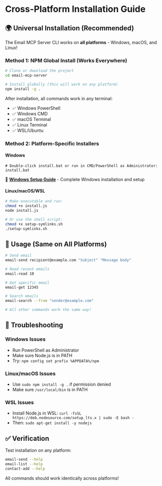 # Cross-Platform Installation Guide

## 🌍 Universal Installation (Recommended)

The Email MCP Server CLI works on **all platforms** - Windows, macOS, and Linux!

### Method 1: NPM Global Install (Works Everywhere)

```bash
# Clone or download the project
cd email-mcp-server

# Install globally (this will work on any platform)
npm install -g .
```

After installation, all commands work in any terminal:
- ✅ Windows PowerShell
- ✅ Windows CMD
- ✅ macOS Terminal
- ✅ Linux Terminal
- ✅ WSL/Ubuntu

### Method 2: Platform-Specific Installers

#### Windows
```batch
# Double-click install.bat or run in CMD/PowerShell as Administrator:
install.bat
```

📖 **[Windows Setup Guide](WINDOWS.md)** - Complete Windows installation and setup

#### Linux/macOS/WSL
```bash
# Make executable and run:
chmod +x install.js
node install.js

# Or use the shell script:
chmod +x setup-symlinks.sh
./setup-symlinks.sh
```

## 🚀 Usage (Same on All Platforms)

```bash
# Send email
email-send recipient@example.com "Subject" "Message body"

# Read recent emails
email-read 10

# Get specific email
email-get 12345

# Search emails
email-search --from "sender@example.com"

# All other commands work the same way!
```

## 🔧 Troubleshooting

### Windows Issues
- Run PowerShell as Administrator
- Make sure Node.js is in PATH
- Try: `npm config set prefix %APPDATA%/npm`

### Linux/macOS Issues
- Use `sudo npm install -g .` if permission denied
- Make sure `/usr/local/bin` is in PATH

### WSL Issues
- Install Node.js in WSL: `curl -fsSL https://deb.nodesource.com/setup_lts.x | sudo -E bash -`
- Then: `sudo apt-get install -y nodejs`

## ✅ Verification

Test installation on any platform:
```bash
email-send --help
email-list --help
contact-add --help
```

All commands should work identically across platforms!